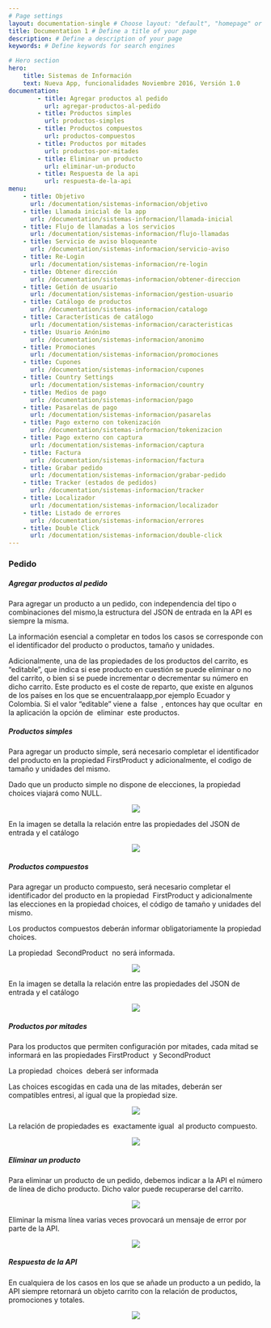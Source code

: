 ```yaml
---
# Page settings
layout: documentation-single # Choose layout: "default", "homepage" or "documentation-archive"
title: Documentation 1 # Define a title of your page
description: # Define a description of your page
keywords: # Define keywords for search engines

# Hero section
hero:
    title: Sistemas de Información
    text: Nueva App, funcionalidades Noviembre 2016, Versión 1.0
documentation:
        - title: Agregar productos al pedido   
          url: agregar-productos-al-pedido    
        - title: Productos simples  
          url: productos-simples
        - title: Productos compuestos
          url: productos-compuestos
        - title: Productos por mitades
          url: productos-por-mitades
        - title: Eliminar un producto 
          url: eliminar-un-producto
        - title: Respuesta de la api 
          url: respuesta-de-la-api  
menu:
    - title: Objetivo
      url: /documentation/sistemas-informacion/objetivo
    - title: Llamada inicial de la app
      url: /documentation/sistemas-informacion/llamada-inicial
    - title: Flujo de llamadas a los servicios 
      url: /documentation/sistemas-informacion/flujo-llamadas
    - title: Servicio de aviso bloqueante
      url: /documentation/sistemas-informacion/servicio-aviso
    - title: Re-Login
      url: /documentation/sistemas-informacion/re-login
    - title: Obtener dirección
      url: /documentation/sistemas-informacion/obtener-direccion
    - title: Getión de usuario
      url: /documentation/sistemas-informacion/gestion-usuario
    - title: Catálogo de productos
      url: /documentation/sistemas-informacion/catalogo
    - title: Características de catálogo
      url: /documentation/sistemas-informacion/caracteristicas
    - title: Usuario Anónimo
      url: /documentation/sistemas-informacion/anonimo
    - title: Promociones
      url: /documentation/sistemas-informacion/promociones
    - title: Cupones
      url: /documentation/sistemas-informacion/cupones
    - title: Country Settings
      url: /documentation/sistemas-informacion/country
    - title: Medios de pago
      url: /documentation/sistemas-informacion/pago
    - title: Pasarelas de pago
      url: /documentation/sistemas-informacion/pasarelas
    - title: Pago externo con tokenización
      url: /documentation/sistemas-informacion/tokenizacion
    - title: Pago externo con captura
      url: /documentation/sistemas-informacion/captura
    - title: Factura
      url: /documentation/sistemas-informacion/factura
    - title: Grabar pedido
      url: /documentation/sistemas-informacion/grabar-pedido
    - title: Tracker (estados de pedidos)
      url: /documentation/sistemas-informacion/tracker
    - title: Localizador
      url: /documentation/sistemas-informacion/localizador
    - title: Listado de errores
      url: /documentation/sistemas-informacion/errores
    - title: Double Click
      url: /documentation/sistemas-informacion/double-click
---
```


### Pedido
##### Agregar productos al pedido 
Para agregar un producto a un pedido, con independencia del tipo o combinaciones del mismo,la estructura del JSON de entrada en la API es siempre la misma.

La información esencial a completar en todos los casos se corresponde con el identificador del producto o productos, tamaño y unidades.

Adicionalmente, una de las propiedades de los productos del carrito, es “editable”, que indica si ese producto en cuestión se puede eliminar o no del carrito, o bien si se puede incrementar o decrementar su número en dicho carrito. Este producto es el coste de reparto, que existe en algunos de los países en los que se encuentralaapp,por ejemplo Ecuador y Colombia. Si el valor “editable” viene a ​ false ​​ , entonces hay que ​ ocultar ​ en la aplicación la opción de ​ eliminar ​ este productos.

##### Productos simples 

Para agregar un producto simple, será necesario completar el identificador del producto en la propiedad FirstProduct y adicionalmente, el codigo de tamaño y unidades del mismo.

Dado que un producto simple no dispone de elecciones, la propiedad ​choices ​viajará como ​NULL.

<p style="text-align: center;">
	<img src="/dox-theme/assets/images/docs/sistemas-informacion/21.png"/>
</p>

En la imagen se detalla la relación entre las propiedades del JSON de entrada y el catálogo 

<p style="text-align: center;">
	<img src="/dox-theme/assets/images/docs/sistemas-informacion/22.png"/>
</p>

##### Productos compuestos

Para agregar un producto compuesto, será necesario completar el identificador del producto en la propiedad ​ FirstProduct y adicionalmente las elecciones en la propiedad ​choices, el código de tamaño y unidades del mismo.

Los productos compuestos deberán informar obligatoriamente la propiedad ​ choices.

La propiedad ​ SecondProduct ​​ no será informada.

<p style="text-align: center;">
	<img src="/dox-theme/assets/images/docs/sistemas-informacion/23.png"/>
</p>

En la imagen se detalla la relación entre las propiedades del JSON de entrada y el catálogo

<p style="text-align: center;">
	<img src="/dox-theme/assets/images/docs/sistemas-informacion/24.png"/>
</p>

##### Productos por mitades 

Para los productos que permiten configuración por mitades, cada mitad se informará en las propiedades FirstProduct ​​ y ​SecondProduct

La propiedad ​ choices ​​ deberá ser informada

Las choices escogidas en cada una de las mitades, deberán ser compatibles entresi, al igual que la propiedad size.

<p style="text-align: center;">
	<img src="/dox-theme/assets/images/docs/sistemas-informacion/25.png"/>
</p>

La relación de propiedades es ​ exactamente igual ​ al producto compuesto.

<p style="text-align: center;">
	<img src="/dox-theme/assets/images/docs/sistemas-informacion/26.png"/>
</p>

##### Eliminar un producto 

Para eliminar un producto de un pedido, debemos indicar a la API el número de línea de dicho                  producto. Dicho valor puede recuperarse del carrito.

<p style="text-align: center;">
	<img src="/dox-theme/assets/images/docs/sistemas-informacion/27.png"/>
</p>

Eliminar la misma línea varias veces provocará un mensaje de error por parte de la API. 

<p style="text-align: center;">
	<img src="/dox-theme/assets/images/docs/sistemas-informacion/28.png"/>
</p>

##### Respuesta de la API 

En cualquiera de los casos en los que se añade un producto a un pedido, la API siempre retornará un objeto carrito con la relación de productos, promociones y totales.

<p style="text-align: center;">
	<img src="/dox-theme/assets/images/docs/sistemas-informacion/29.png"/>
</p>